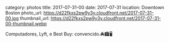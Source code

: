 category: photos 
title: 2017-07-31-00
date: 2017-07-31
location: Downtown Boston
photo_url: https://d22fkxs2pw9y3y.cloudfront.net/2017-07-31-00.jpg
thumbnail_url: https://d22fkxs2pw9y3y.cloudfront.net/2017-07-31-00-thumbnail.webp

Computadores, Lyft, e Best Buy: convencido.🚔🏙️🖥️           
